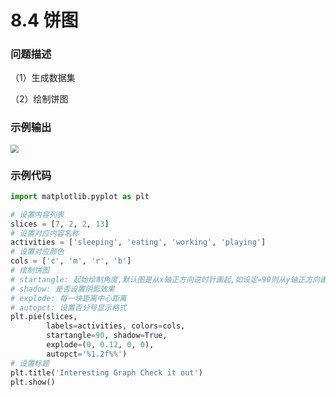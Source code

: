 # 8.4 饼图

### 问题描述

（1）生成数据集

（2）绘制饼图

### 示例输出

<img src="?raw=true" style="zoom:80%;" />

### 示例代码

```python
import matplotlib.pyplot as plt

# 设置内容列表
slices = [7, 2, 2, 13]
# 设置对应内容名称
activities = ['sleeping', 'eating', 'working', 'playing']
# 设置对应颜色
cols = ['c', 'm', 'r', 'b']
# 绘制饼图
# startangle: 起始绘制角度,默认图是从x轴正方向逆时针画起,如设定=90则从y轴正方向画起
# shadow: 是否设置阴影效果
# explode: 每一块距离中心距离
# autopct: 设置百分号显示格式
plt.pie(slices,
        labels=activities, colors=cols,
        startangle=90, shadow=True,
        explode=(0, 0.12, 0, 0),
        autopct='%1.2f%%')
# 设置标题
plt.title('Interesting Graph Check it out')
plt.show()

```